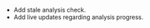 <!-- - Tweak reasoning prompts - reasoning statement should focus on the impact to users in clear, simple, non-ambiguous terms, not the score or website. -->

<!-- - If a tag is not found, add the tag to the db after analysis. -->
<!-- - Make sure that the nomalized_base_url is part of the tags for the site. -->
- Add stale analysis check.
- Add live updates regarding analysis progress.